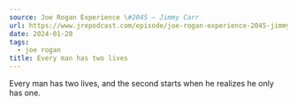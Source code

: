 ```yaml
---
source: Joe Rogan Experience \#2045 – Jimmy Carr
url: https://www.jrepodcast.com/episode/joe-rogan-experience-2045-jimmy-carr/
date: 2024-01-20
tags:
  - joe rogan
title: Every man has two lives
---
```

Every man has two lives, and the second starts when he realizes he only has one.
